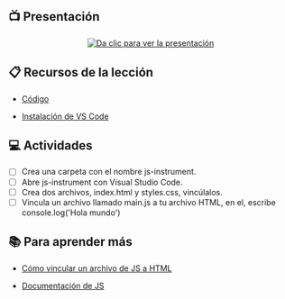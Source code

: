 ## :tv: Presentación

<div align="center">
  <a target="_blank" href="https://docs.google.com/presentation/d/1snWdMf-DqC5S4dnoKCyxSvBR0_VUYdL3CMcZW27sqVU/edit?usp=sharing"><img src="assets/portada.jpeg" alt="Da clic para ver la presentación"></a>
</div>

## :clipboard: Recursos de la lección

- [Código](https://github.com/wizelineacademy/web-development-bootcamp-project/tree/pre-curso/sesion_3.1/pre-curso/musical-instrument)

- [Instalación de VS Code](https://drive.google.com/file/d/1R0Zltn6QsKA9LCiKnB1XR7vFeEx9AZj5/view?usp=sharing)

## :computer: Actividades
- [ ] Crea una carpeta con el nombre js-instrument.
- [ ] Abre js-instrument con Visual Studio Code.
- [ ] Crea dos archivos, index.html y styles.css, vincúlalos. 
- [ ] Vincula un archivo llamado main.js a tu archivo HTML, en el, escribe console.log('Hola mundo')

## :books: Para aprender más

- [Cómo vincular un archivo de JS a HTML](https://www.freecodecamp.org/espanol/news/como-enlazar-a-un-documento-javascript-en-html/#:~:text=El%20atributo%20'src'%20en%20una,enlazar%20a%20tu%20documento%20HTML.&text=Esto%20apuntar%C3%ADa%20a%20un%20archivo,el%20mismo%20directorio%20del%20archivo%20.)

- [Documentación de JS](https://developer.mozilla.org/en-US/docs/Web/JavaScript)




